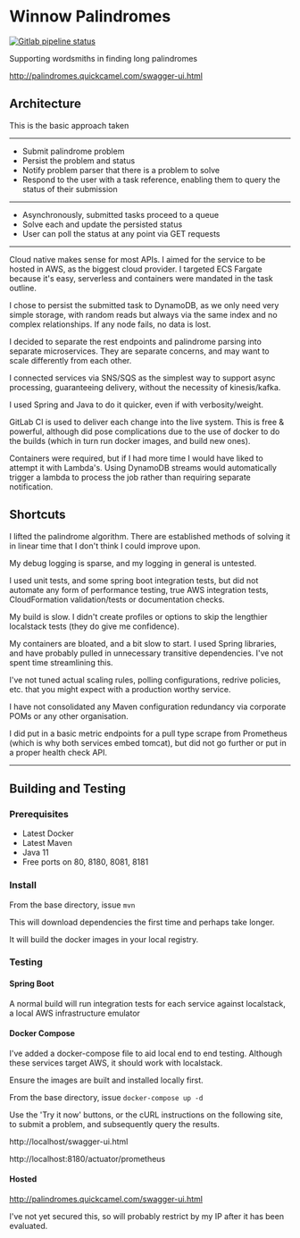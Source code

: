 # Winnow Palindromes #

[![Gitlab pipeline status](https://img.shields.io/gitlab/pipeline/louis.burton/winnow-palindromes?style=for-the-badge)](https://gitlab.com/louis.burton/winnow-palindromes/pipelines)

Supporting wordsmiths in finding long palindromes

http://palindromes.quickcamel.com/swagger-ui.html

## Architecture ##
This is the basic approach taken

---
* Submit palindrome problem
* Persist the problem and status
* Notify problem parser that there is a problem to solve
* Respond to the user with a task reference, enabling them to query the status of their submission  
---
* Asynchronously, submitted tasks proceed to a queue
* Solve each and update the persisted status
* User can poll the status at any point via GET requests
---
Cloud native makes sense for most APIs. I aimed for the service to be hosted in AWS, as the biggest cloud provider.
I targeted ECS Fargate because it's easy, serverless and containers were mandated in the task outline.

I chose to persist the submitted task to DynamoDB, as we only need very simple storage, 
with random reads but always via the same index and no complex relationships. If any node fails, no data is lost.

I decided to separate the rest endpoints and palindrome parsing into separate microservices. They are separate concerns, 
and may want to scale differently from each other.

I connected services via SNS/SQS as the simplest way to support async processing, guaranteeing delivery, without the necessity 
of kinesis/kafka.

I used Spring and Java to do it quicker, even if with verbosity/weight.

GitLab CI is used to deliver each change into the live system. This is free & powerful, 
although did pose complications due to the use of docker to do the builds (which in turn run docker images, and build new ones).

Containers were required, but if I had more time I would have liked to attempt it with Lambda's.
Using DynamoDB streams would automatically trigger a lambda to process the job rather than requiring separate notification.

## Shortcuts ##

I lifted the palindrome algorithm.
There are established methods of solving it in linear time that I don't think I could improve upon.

My debug logging is sparse, and my logging in general is untested.

I used unit tests, and some spring boot integration tests, but did not automate any form of performance testing, 
true AWS integration tests, CloudFormation validation/tests or documentation checks.

My build is slow. I didn't create profiles or options to skip the lengthier localstack tests (they do give me confidence).

My containers are bloated, and a bit slow to start. I used Spring libraries, and have probably pulled in unnecessary 
transitive dependencies.
I've not spent time streamlining this.

I've not tuned actual scaling rules, polling configurations, redrive policies, etc. 
that you might expect with a production worthy service.

I have not consolidated any Maven configuration redundancy via corporate POMs or any other organisation.

I did put in a basic metric endpoints for a pull type scrape from Prometheus (which is why both services embed tomcat), 
but did not go further or put in a proper health check API.

---
## Building and Testing ##
### Prerequisites ###
* Latest Docker
* Latest Maven
* Java 11
* Free ports on 80, 8180, 8081, 8181

### Install ###
From the base directory, issue `mvn`

This will download dependencies the first time and perhaps take longer.

It will build the docker images in your local registry.

### Testing ###
#### Spring Boot ####
A normal build will run integration tests for each service against localstack, a local AWS infrastructure emulator

#### Docker Compose ####
I've added a docker-compose file to aid local end to end testing. Although these services target AWS, it should work with localstack.

Ensure the images are built and installed locally first.

From the base directory, issue `docker-compose up -d`

Use the 'Try it now' buttons, or the cURL instructions on the following site, to submit a problem, 
and subsequently query the results.

http://localhost/swagger-ui.html

http://localhost:8180/actuator/prometheus

#### Hosted ####
http://palindromes.quickcamel.com/swagger-ui.html

I've not yet secured this, so will probably restrict by my IP after it has been evaluated.
